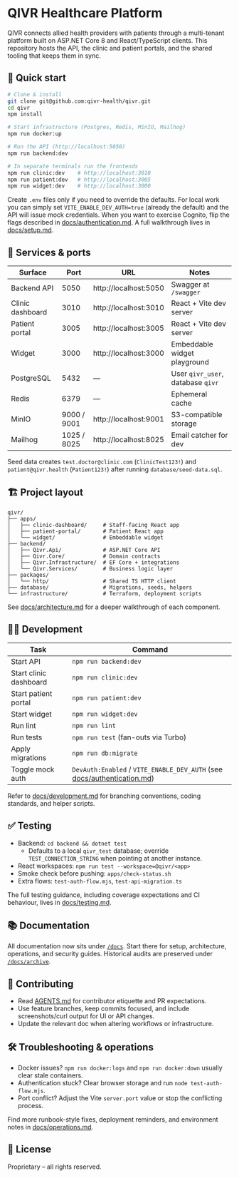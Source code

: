 # QIVR Healthcare Platform

QIVR connects allied health providers with patients through a multi-tenant platform built on ASP.NET Core 8 and React/TypeScript clients. This repository hosts the API, the clinic and patient portals, and the shared tooling that keeps them in sync.

## 🚀 Quick start

```bash
# Clone & install
git clone git@github.com:qivr-health/qivr.git
cd qivr
npm install

# Start infrastructure (Postgres, Redis, MinIO, Mailhog)
npm run docker:up

# Run the API (http://localhost:5050)
npm run backend:dev

# In separate terminals run the frontends
npm run clinic:dev    # http://localhost:3010
npm run patient:dev   # http://localhost:3005
npm run widget:dev    # http://localhost:3000
```

Create `.env` files only if you need to override the defaults. For local work you can simply set `VITE_ENABLE_DEV_AUTH=true` (already the default) and the API will issue mock credentials. When you want to exercise Cognito, flip the flags described in [docs/authentication.md](docs/authentication.md). A full walkthrough lives in [docs/setup.md](docs/setup.md).

## 📍 Services & ports

| Surface | Port | URL | Notes |
| --- | --- | --- | --- |
| Backend API | 5050 | http://localhost:5050 | Swagger at `/swagger` |
| Clinic dashboard | 3010 | http://localhost:3010 | React + Vite dev server |
| Patient portal | 3005 | http://localhost:3005 | React + Vite dev server |
| Widget | 3000 | http://localhost:3000 | Embeddable widget playground |
| PostgreSQL | 5432 | — | User `qivr_user`, database `qivr` |
| Redis | 6379 | — | Ephemeral cache |
| MinIO | 9000 / 9001 | http://localhost:9001 | S3-compatible storage |
| Mailhog | 1025 / 8025 | http://localhost:8025 | Email catcher for dev |

Seed data creates `test.doctor@clinic.com` (`ClinicTest123!`) and `patient@qivr.health` (`Patient123!`) after running `database/seed-data.sql`.

## 🏗️ Project layout

```
qivr/
├── apps/
│   ├── clinic-dashboard/     # Staff-facing React app
│   ├── patient-portal/       # Patient React app
│   └── widget/               # Embeddable widget
├── backend/
│   ├── Qivr.Api/             # ASP.NET Core API
│   ├── Qivr.Core/            # Domain contracts
│   ├── Qivr.Infrastructure/  # EF Core + integrations
│   └── Qivr.Services/        # Business logic layer
├── packages/
│   └── http/                 # Shared TS HTTP client
├── database/                 # Migrations, seeds, helpers
└── infrastructure/           # Terraform, deployment scripts
```

See [docs/architecture.md](docs/architecture.md) for a deeper walkthrough of each component.

## 🧑‍💻 Development

| Task | Command |
| --- | --- |
| Start API | `npm run backend:dev` |
| Start clinic dashboard | `npm run clinic:dev` |
| Start patient portal | `npm run patient:dev` |
| Start widget | `npm run widget:dev` |
| Run lint | `npm run lint` |
| Run tests | `npm run test` (fan-outs via Turbo) |
| Apply migrations | `npm run db:migrate` |
| Toggle mock auth | `DevAuth:Enabled` / `VITE_ENABLE_DEV_AUTH` (see [docs/authentication.md](docs/authentication.md)) |

Refer to [docs/development.md](docs/development.md) for branching conventions, coding standards, and helper scripts.

## ✅ Testing

- Backend: `cd backend && dotnet test`
  - Defaults to a local `qivr_test` database; override `TEST_CONNECTION_STRING` when pointing at another instance.
- React workspaces: `npm run test --workspace=@qivr/<app>`
- Smoke check before pushing: `apps/check-status.sh`
- Extra flows: `test-auth-flow.mjs`, `test-api-migration.ts`

The full testing guidance, including coverage expectations and CI behaviour, lives in [docs/testing.md](docs/testing.md).

## 📚 Documentation

All documentation now sits under [`/docs`](docs/README.md). Start there for setup, architecture, operations, and security guides. Historical audits are preserved under [`/docs/archive`](docs/archive/).

## 🤝 Contributing

- Read [AGENTS.md](AGENTS.md) for contributor etiquette and PR expectations.
- Use feature branches, keep commits focused, and include screenshots/curl output for UI or API changes.
- Update the relevant doc when altering workflows or infrastructure.

## 🛠️ Troubleshooting & operations

- Docker issues? `npm run docker:logs` and `npm run docker:down` usually clear stale containers.
- Authentication stuck? Clear browser storage and run `node test-auth-flow.mjs`.
- Port conflict? Adjust the Vite `server.port` value or stop the conflicting process.

Find more runbook-style fixes, deployment reminders, and environment notes in [docs/operations.md](docs/operations.md).

## 📝 License

Proprietary – all rights reserved.
